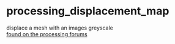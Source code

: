processing_displacement_map
===========================

displace a mesh with an images greyscale  
[found on the processing forums](http://forum.processing.org/one/topic/basic-displacement-maps#25080000000117242.html)  



